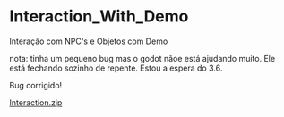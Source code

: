 # Interaction_With_Demo
Interação com NPC's e Objetos com Demo

nota: tinha um pequeno bug mas o godot nãoe está ajudando muito. Ele está fechando sozinho de repente. Estou a espera do 3.6.

Bug corrigido!

[Interaction.zip](https://github.com/ryugold777/Interaction_With_Demo/files/10378521/Interaction.zip)
